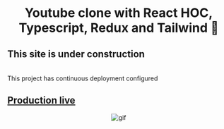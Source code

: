 <div id="header" align="center">
  <h1>
    Youtube clone with React HOC, Typescript, Redux and Tailwind 🚀
  </h1>
</div>
<div>
  <h2>This site is under construction</h2>
  <br/>
  <span>This project has continuous deployment configured</span>
</div> 
<div>
  <a href="https://wiktorkoscielny-youtube-clone.netlify.app" rel="external" target="_blank"><h2>Production live</h2></a>
</div>
<div id="footer" align="center">
      <img src="https://media.giphy.com/media/JIX9t2j0ZTN9S/giphy.gif" alt="gif" />
</div>
